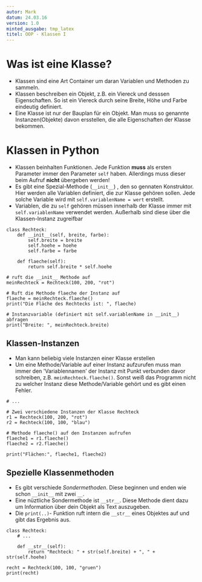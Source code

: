 ```yaml
---
autor: Mark  
datum: 24.03.16  
version: 1.0  
minted_ausgabe: tmp_latex  
titel: OOP - Klassen I
---
```


# Was ist eine Klasse?
- Klassen sind eine Art Container um daran Variablen und Methoden zu sammeln.
- Klassen beschreiben ein Objekt, z.B. ein Viereck und desssen Eigenschaften. So ist ein Viereck durch seine Breite, Höhe und Farbe eindeutig definiert.
- Eine Klasse ist nur der Bauplan für ein Objekt. Man muss so genannte Instanzen(Objekte) davon ersstellen, die alle Eigenschaften der Klasse bekommen.

# Klassen in Python
- Klassen beinhalten Funktionen. Jede Funktion **muss** als ersten Parameter immer den Parameter `self` haben. Allerdings muss dieser beim Aufruf **nicht** übergeben werden!
- Es gibt eine Spezial-Methode (`__init__`) , den so gennaten Konstruktor. Hier werden alle Variablen definiert, die zur Klasse gehören sollen. Jede solche Variable wird mit `self.variablenName = wert` erstellt.
- Variablen, die zu `self` gehören müssen innerhalb der Klasse immer mit `self.variablenName` verwendet werden. Außerhalb sind diese über die Klassen-Instanz zugreifbar

```{.python}
class Rechteck:
	def __init__(self, breite, farbe):
		self.breite = breite
		self.hoehe = hoehe
		self.farbe = farbe

	def flaeche(self):
		return self.breite * self.hoehe

# ruft die __init__ Methode auf
meinRechteck = Rechteck(100, 200, "rot") 

# Ruft die Methode flaeche der Instanz auf
flaeche = meinRechteck.flaeche()
print("Die Fläche des Rechtecks ist: ", flaeche)

# Instanzvariable (definiert mit self.variablenName in __init__) abfragen
print("Breite: ", meinRechteck.breite) 

```

## Klassen-Instanzen
- Man kann beliebig viele Instanzen einer Klasse erstellen
- Um eine Methode/Variable auf einer Instanz aufzurufen muss man immer den 'Variablennamen' der Instanz mit Punkt verbunden davor schreiben, z.B. `meinRechteck.flaeche()`. Sonst weiß das Programm nicht zu welcher Instanz diese Methode/Variable gehört und es gibt einen Fehler.

```{.python}
# ...

# Zwei verschiedene Instanzen der Klasse Rechteck
r1 = Rechteck(100, 200, "rot")
r2 = Rechteck(100, 100, "blau")

# Methode flaeche() auf den Instanzen aufrufen
flaeche1 = r1.flaeche()
flaeche2 = r2.flaeche()

print("Flächen:", flaeche1, flaeche2)

```


## Spezielle Klassenmethoden
- Es gibt verschiede _Sondermethoden_. Diese beginnen und enden wie schon `__init__` mit zwei `__`. 
- Eine nüztliche Sondermethode ist `__str__`. Diese Methode dient dazu um Information über dein Objekt als Text auszugeben.
- Die `print(..)`- Funktion ruft intern die `__str__` eines Objektes auf und gibt das Ergebnis aus.

```{.python}
class Rechteck:
	# ...

	def __str__(self):
		return "Rechteck: " + str(self.breite) + ", " + str(self.hoehe)

recht = Rechteck(100, 100, "gruen")
print(recht)
```